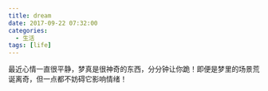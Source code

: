 ```yaml
---
title: dream
date: 2017-09-22 07:32:00
categories:
  - 生活
tags: [life]
---
```


最近心情一直很平静，梦真是很神奇的东西，分分钟让你跪！即便是梦里的场景荒诞离奇，但一点都不妨碍它影响情绪！
